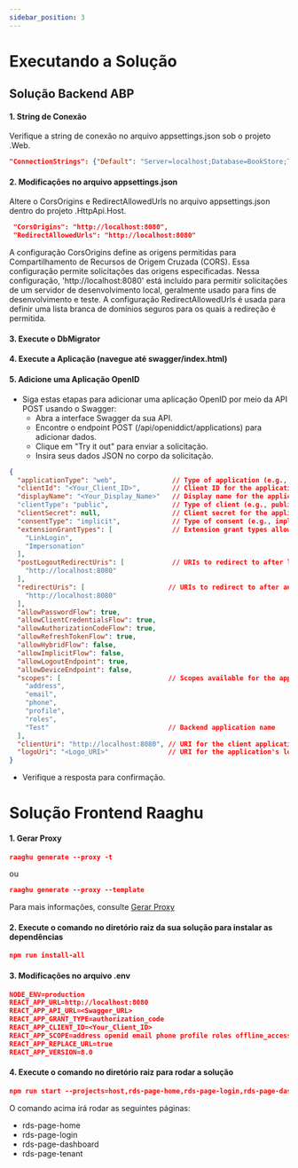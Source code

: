 ```yaml
---
sidebar_position: 3
---
```


# Executando a Solução
## Solução Backend ABP

#### 1. String de Conexão

Verifique a string de conexão no arquivo appsettings.json sob o projeto .Web.
````json
"ConnectionStrings": {"Default": "Server=localhost;Database=BookStore;Trusted_Connection=True"}
````


#### 2. Modificações no arquivo appsettings.json
Altere o CorsOrigins e RedirectAllowedUrls no arquivo appsettings.json dentro do projeto .HttpApi.Host.


````json
 "CorsOrigins": "http://localhost:8080",
 "RedirectAllowedUrls": "http://localhost:8080"
````

A configuração CorsOrigins define as origens permitidas para Compartilhamento de Recursos de Origem Cruzada (CORS). Essa configuração permite solicitações das origens especificadas.
Nessa configuração, 'http://localhost:8080' está incluído para permitir solicitações de um servidor de desenvolvimento local, geralmente usado para fins de desenvolvimento e teste.
A configuração RedirectAllowedUrls é usada para definir uma lista branca de domínios seguros para os quais a redireção é permitida.

#### 3. Execute o DbMigrator
#### 4. Execute a Aplicação (navegue até swagger/index.html)
#### 5. Adicione uma Aplicação OpenID
- Siga estas etapas para adicionar uma aplicação OpenID por meio da API POST usando o Swagger:
  - Abra a interface Swagger da sua API.
  - Encontre o endpoint POST (/api/openiddict/applications) para adicionar dados.
  - Clique em "Try it out" para enviar a solicitação.
  - Insira seus dados JSON no corpo da solicitação.


````json
{
  "applicationType": "web",              // Type of application (e.g., web, mobile)
  "clientId": "<Your_Client_ID>",        // Client ID for the application
  "displayName": "<Your_Display_Name>"   // Display name for the application
  "clientType": "public",                // Type of client (e.g., public, confidential)
  "clientSecret": null,                  // Client secret for the application
  "consentType": "implicit",             // Type of consent (e.g., implicit, explicit,external, systematic)
  "extensionGrantTypes": [               // Extension grant types allowed
    "LinkLogin",
    "Impersonation"
  ],
  "postLogoutRedirectUris": [            // URIs to redirect to after logout
    "http://localhost:8080"
  ],
  "redirectUris": [                     // URIs to redirect to after authorization
    "http://localhost:8080"
  ],
  "allowPasswordFlow": true,
  "allowClientCredentialsFlow": true,
  "allowAuthorizationCodeFlow": true,
  "allowRefreshTokenFlow": true,
  "allowHybridFlow": false,
  "allowImplicitFlow": false,
  "allowLogoutEndpoint": true,
  "allowDeviceEndpoint": false,
  "scopes": [                           // Scopes available for the application
    "address",
    "email",
    "phone",
    "profile",
    "roles",
    "Test"                              // Backend application name
  ],
  "clientUri": "http://localhost:8080", // URI for the client application
  "logoUri": "<Logo_URI>"               // URI for the application's logo
}
````

   - Verifique a resposta para confirmação.

# Solução Frontend Raaghu

#### 1. Gerar Proxy

```json
raaghu generate --proxy -t
``` 
ou

```json
raaghu generate --proxy --template
``` 
Para mais informações, consulte [Gerar Proxy](../CLI/CLI-New-Command-Samples.md#generate)

#### 2. Execute o comando no diretório raiz da sua solução para instalar as dependências

````json
npm run install-all
````

#### 3. Modificações no arquivo .env

````json
NODE_ENV=production
REACT_APP_URL=http://localhost:8080
REACT_APP_API_URL=<Swagger_URL>
REACT_APP_GRANT_TYPE=authorization_code
REACT_APP_CLIENT_ID=<Your_Client_ID>
REACT_APP_SCOPE=address openid email phone profile roles offline_access <Backend_Application_Name>
REACT_APP_REPLACE_URL=true
REACT_APP_VERSION=8.0
````

#### 4. Execute o comando no diretório raiz para rodar a solução

````json
npm run start --projects=host,rds-page-home,rds-page-login,rds-page-dashboard,rds-page-tenant
````

O comando acima irá rodar as seguintes páginas:
- rds-page-home
- rds-page-login
- rds-page-dashboard
- rds-page-tenant